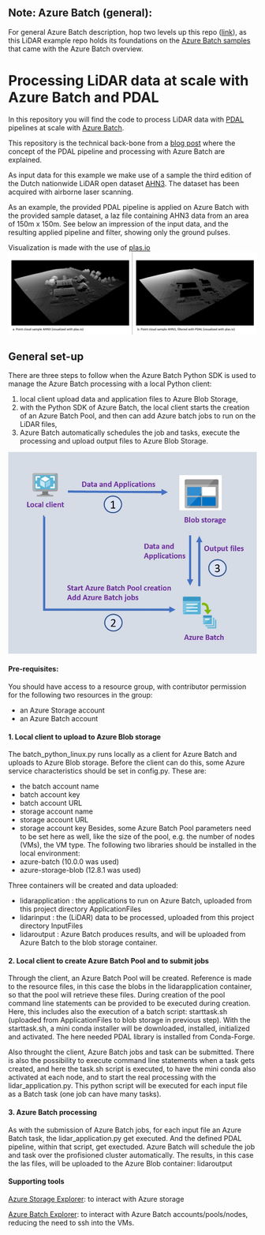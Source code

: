 ## Note: Azure Batch (general):
For general Azure Batch description, hop two levels up this repo ([link](https://github.com/delange/lidar-batch-python)), as this LiDAR example repo holds its foundations on the [Azure Batch samples](https://github.com/Azure-Samples/azure-batch-samples/tree/master/Python/Batch) that came with the Azure Batch overview. 


# Processing LiDAR data at scale with Azure Batch and PDAL

In this repository you will find the code to process LiDAR data with [PDAL](https://pdal.io/) pipelines at scale with [Azure Batch](https://docs.microsoft.com/en-us/azure/batch/batch-technical-overview).

This repository is the technical back-bone from a [blog post](https://towardsdatascience.com/point-clouds-in-the-cloud-b7266da4ff25) where the concept of the PDAL pipeline and processing with Azure Batch are explained.

As input data for this example we make use of a sample the third edition of the Dutch nationwide LiDAR open dataset [AHN3](https://www.ahn.nl/). The dataset has been acquired with airborne laser scanning.

As an example, the provided PDAL pipeline is applied on Azure Batch with the provided sample dataset, a laz file containing AHN3 data from an area of 150m x 150m. See below an impression of the input data, and the resulting applied pipeline and filter, showing only the ground pulses. 

Visualization is made with the use of [plas.io](https://plas.io) 
![Sample](./img/AHN3_sample_github_composite.jpg)


## General set-up

There are three steps to follow when the Azure Batch Python SDK is used to manage the Azure Batch processing with a local Python client:
1) local client upload data and application files to Azure Blob Storage, 
2) with the Python SDK of Azure Batch, the local client starts the creation of an Azure Batch Pool, and then can add Azure batch jobs to run on the LiDAR files, 
3) Azure Batch automatically schedules the job and tasks, execute the processing and upload output files to Azure Blob Storage.  

<img src="./img/architecture.jpg" width="600"/>

#### Pre-requisites:

You should have access to a resource group, with contributor permission for the following two resources in the group:
-   an Azure Storage account
-   an Azure Batch account


#### 1. Local client to upload to Azure Blob storage
The batch_python_linux.py runs locally as a client for Azure Batch and uploads to Azure Blob storage. Before the client can do this, some Azure service characteristics should be set in config.py. These are:
- the batch account name 
- batch account key
- batch account URL
- storage account name
- storage account URL
- storage account key
Besides, some Azure Batch Pool parameters need to be set here as well, like the size of the pool, e.g. the number of nodes (VMs), the VM type.
The following two libraries should be installed in the local environment:
- azure-batch (10.0.0 was used)
- azure-storage-blob (12.8.1 was used)

Three containers will be created and data uploaded:
- lidarapplication : the applications to run on Azure Batch, uploaded from this project directory ApplicationFiles
- lidarinput : the (LiDAR) data to be processed, uploaded from this project directory InputFiles
- lidaroutput : Azure Batch produces results, and will be uploaded from Azure Batch to the blob storage container.


#### 2. Local client to create Azure Batch Pool and to submit jobs
Through the client, an Azure Batch Pool will be created. Reference is made to the resource files, in this case the blobs in the lidarapplication container, so that the pool will retrieve these files. During creation of the pool command line statements can be provided to be executed during creation. Here, this includes also the execution of a batch script: starttask.sh (uploaded from ApplicationFiles to blob storage in previous step).
With the starttask.sh, a mini conda installer will be downloaded, installed, initialized and activated. The here needed PDAL library is installed from Conda-Forge.

Also throught the client, Azure Batch jobs and task can be submitted. There is also the possibility to execute command line statements when a task gets created, and here the task.sh script is executed, to have the mini conda also activated at each node, and to start the real processing with the lidar_application.py. This python script will be executed for each input file as a Batch task (one job can have many tasks).


#### 3. Azure Batch processing
As with the submission of Azure Batch jobs, for each input file an Azure Batch task, the lidar_application.py get executed. And the defined PDAL pipeline, within that script, get exectuded. Azure Batch will schedule the job and task over the profisioned cluster automatically. The results, in this case the las files, will be uploaded to the Azure Blob container: lidaroutput


#### Supporting tools
[Azure Storage Explorer](https://azure.microsoft.com/en-us/features/storage-explorer/): to interact with Azure storage

[Azure Batch Explorer](https://azure.github.io/BatchExplorer/): to interact with Azure Batch accounts/pools/nodes, reducing the need to ssh into the VMs.

